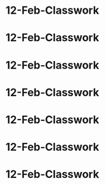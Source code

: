 # 12-Feb-Classwork
# 12-Feb-Classwork
# 12-Feb-Classwork
# 12-Feb-Classwork
# 12-Feb-Classwork
# 12-Feb-Classwork
# 12-Feb-Classwork
